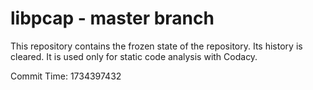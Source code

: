 # libpcap - master branch

This repository contains the frozen state of the repository.
Its history is cleared. It is used only for static code
analysis with Codacy.

Commit Time: 1734397432